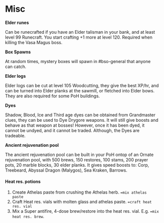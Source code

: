 # Misc

**Elder runes**

Can be runecrafted if you have an Elder talisman in your bank, and at least level 99 Runecraft. You start crafting +1 more at level 120. Required when killing the Vasa Magus boss.

**Box Spawns**

At random times, mystery boxes will spawn in \#bso-general that anyone can catch.

**Elder logs**

Elder logs can be cut at level 105 Woodcutting, they give the best XP/hr, and can be turned into Elder planks at the sawmill, or fletched into Elder bows. They are also required for some PoH buildings.

**Dyes**

Shadow, Blood, Ice and Third age dyes can be obtained from Grandmaster clues, they can be used to Dye Drygore weapons. It will still give boosts and behave as that weapon at bosses! However, once it has been dyed, it cannot be undyed, and it cannot be traded. Although, the Dyes are tradeable.

**Ancient rejuvenation pool**

The ancient rejuvenation pool can be built in your PoH ontop of an Ornate rejuvenation pool, with 500 brews, 150 restores, 100 stams, 200 prayer pots, 20 marble blocks, 30 elder planks. It gives speed boosts to: Corp, Treebeard, Abyssal Dragon \(Malygos\), Sea Kraken, Barrows.

#### Heat res. potions

1. Create Athelas paste from crushing the Athelas herb. `=mix athelas paste`
2. Craft Heat res. vials with molten glass and athelas paste. `=craft heat res. vial`
3. Mix a Super antifire, 4-dose brew/restore into the heat res. vial. E.g. `=mix heat res. brew`.

